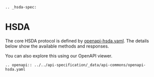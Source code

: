 ```eval_rst
.. _hsda-spec:
```

# HSDA

The core HSDA protocol is defined by [openapi-hsda.yaml](https://raw.githubusercontent.com/openreferral/api-specification/master/_data/api-commons/openapi-hsda.yaml). The details below show the available methods and responses. 

You can also explore this using our OpenAPI viewer. 

```eval_rst
.. openapi:: ../../api-specification/_data/api-commons/openapi-hsda.yaml

```
